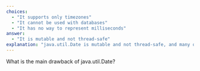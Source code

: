 ```yaml
---
choices:
  - "It supports only timezones"
  - "It cannot be used with databases"
  - "It has no way to represent milliseconds"
answer:
  - "It is mutable and not thread-safe"
explanation: "java.util.Date is mutable and not thread-safe, and many of its methods are deprecated."
---
```


What is the main drawback of java.util.Date?
